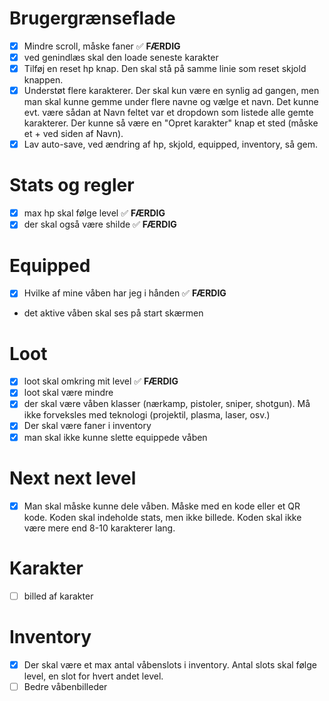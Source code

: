 
# Brugergrænseflade
- [x] Mindre scroll, måske faner ✅ **FÆRDIG**
- [x] ved genindlæs skal den loade seneste karakter
- [x] Tilføj en reset hp knap. Den skal stå på samme linie som reset skjold knappen.
- [x] Understøt flere karakterer. Der skal kun være en synlig ad gangen, men man skal kunne gemme under flere navne og vælge et navn. Det kunne evt. være sådan at Navn feltet var et dropdown som listede alle gemte karakterer. Der kunne så være en "Opret karakter" knap et sted (måske et + ved siden af Navn).
- [x] Lav auto-save, ved ændring af hp, skjold, equipped, inventory, så gem. 

# Stats og regler
- [x] max hp skal følge level ✅ **FÆRDIG**
- [x] der skal også være shilde ✅ **FÆRDIG**

# Equipped
- [x] Hvilke af mine våben har jeg i hånden ✅ **FÆRDIG**
- det aktive våben skal ses på start skærmen 
# Loot
- [x] loot skal omkring mit level ✅ **FÆRDIG**
- [x] loot skal være mindre
- [x] der skal være våben klasser (nærkamp, pistoler, sniper, shotgun). Må ikke forveksles med teknologi (projektil, plasma, laser, osv.)
- [x] Der skal være faner i inventory
- [x] man skal ikke kunne slette equippede våben 

# Next next level
- [x] Man skal måske kunne dele våben. Måske med en kode eller et QR kode. Koden skal indeholde stats, men ikke billede. Koden skal ikke være mere end 8-10 karakterer lang.

# Karakter
- [ ] billed af karakter

# Inventory
- [x] Der skal være et max antal våbenslots i inventory. Antal slots skal følge level, en slot for hvert andet level.
- [ ] Bedre våbenbilleder
